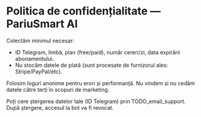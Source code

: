 # Politica de confidențialitate — PariuSmart AI
Colectăm minimul necesar:
- ID Telegram, limbă, plan (free/paid), număr cereri/zi, data expirării abonamentului.
- Nu stocăm datele de plată (sunt procesate de furnizorul ales: Stripe/PayPal/etc).

Folosim loguri anonime pentru erori și performanță. Nu vindem și nu cedăm datele către terți în scopuri de marketing.

Poți cere ștergerea datelor tale (ID Telegram) prin TODO_email_support. După ștergere, accesul la bot va fi revocat.
